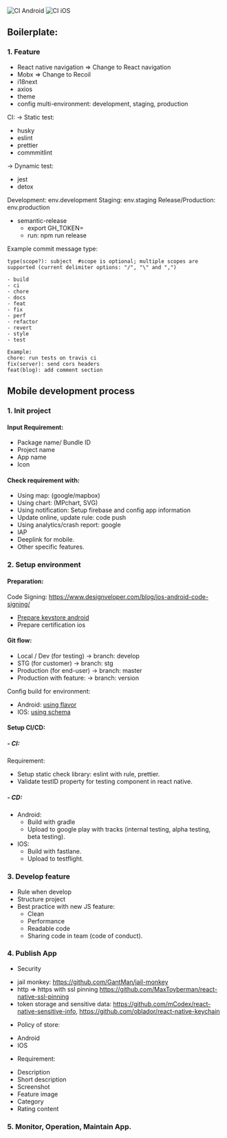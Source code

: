 ![CI Android](https://github.com/MrGru/blackpink/workflows/CI%20Android/badge.svg?branch=master)
![CI iOS](https://github.com/MrGru/blackpink/workflows/CI%20iOS/badge.svg?branch=master)

## Boilerplate:

### 1. Feature

- React native navigation => Change to React navigation
- Mobx => Change to Recoil
- i18next
- axios
- theme
- config multi-environment: development, staging, production

CI:
-> Static test:

- husky
- eslint
- prettier
- commmitlint

-> Dynamic test:

- jest
- detox

Development: env.development
Staging: env.staging
Release/Production: env.production

- semantic-release
  - export GH_TOKEN=<Your GH_TOKEN setup from developer and Secrets>
  - run: npm run release

Example commit message type:

```
type(scope?): subject  #scope is optional; multiple scopes are supported (current delimiter options: "/", "\" and ",")

- build
- ci
- chore
- docs
- feat
- fix
- perf
- refactor
- revert
- style
- test

Example:
chore: run tests on travis ci
fix(server): send cors headers
feat(blog): add comment section

```

## Mobile development process

### 1. Init project

#### Input Requirement:

- Package name/ Bundle ID
- Project name
- App name
- Icon

#### Check requirement with:

- Using map: (google/mapbox)
- Using chart: (MPchart, SVG)
- Using notification: Setup firebase and config app information
- Update online, update rule: code push
- Using analytics/crash report: google
- IAP
- Deeplink for mobile.
- Other specific features.

### 2. Setup environment

#### Preparation:

Code Signing: https://www.designveloper.com/blog/ios-android-code-signing/

- [Prepare keystore android](https://reactnative.dev/docs/signed-apk-android 'React native docs for generate keystore and config for Android')
- Prepare certification ios

#### Git flow:

- Local / Dev (for testing) -> branch: develop
- STG (for customer) -> branch: stg
- Production (for end-user) -> branch: master
- Production with feature: -> branch: version

Config build for environment:

- Android: [using flavor](https://developer.android.com/studio/build/build-variants)
- IOS: [using schema](https://medium.com/flawless-app-stories/managing-different-environments-using-xcode-build-schemes-and-configurations-af7c43f5be19)

#### Setup CI/CD:

##### - CI:

Requirement:

- Setup static check library: eslint with rule, prettier.
- Validate testID property for testing component in react native.

##### - CD:

- Android:
  - Build with gradle
  - Upload to google play with tracks (internal testing, alpha testing, beta testing).
- IOS:
  - Build with fastlane.
  - Upload to testflight.

### 3. Develop feature

- Rule when develop
- Structure project
- Best practice with new JS feature:
  - Clean
  - Performance
  - Readable code
  - Sharing code in team (code of conduct).

### 4. Publish App

- Security

* jail monkey: https://github.com/GantMan/jail-monkey
* http => https with ssl pinning https://github.com/MaxToyberman/react-native-ssl-pinning
* token storage and sensitive data: https://github.com/mCodex/react-native-sensitive-info, https://github.com/oblador/react-native-keychain

- Policy of store:

* Android
* IOS

- Requirement:

* Description
* Short description
* Screenshot
* Feature image
* Category
* Rating content

### 5. Monitor, Operation, Maintain App.
